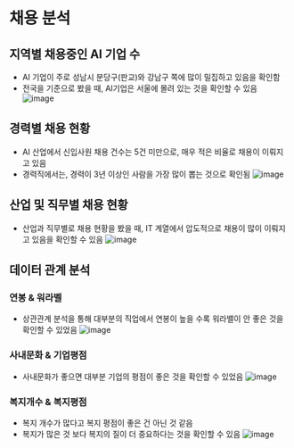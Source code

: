 # 채용 분석
## 지역별 채용중인 AI 기업 수
- AI 기업이 주로 성남시 분당구(판교)와 강남구 쪽에 많이 밀집하고 있음을 확인함
- 전국을 기준으로 봤을 때, AI기업은 서울에 몰려 있는 것을 확인할 수 있음
![image](https://github.com/user-attachments/assets/33a37ddb-a308-4bbf-897b-b89d80ea9e62)

## 경력별 채용 현황
- AI 산업에서 신입사원 채용 건수는 5건 미만으로, 매우 적은 비율로 채용이 이뤄지고 있음
- 경력직에서는, 경력이 3년 이상인 사람을 가장 많이 뽑는 것으로 확인됨
![image](https://github.com/user-attachments/assets/5f33ba4e-dc71-4a17-afdf-6dff919328c8)

## 산업 및 직무별 채용 현황 
- 산업과 직무별로 채용 현황을 봤을 때, IT 계열에서 압도적으로 채용이 많이 이뤄지고 있음을 확인할 수 있음
![image](https://github.com/user-attachments/assets/2712103b-2e9b-4609-bff6-ce2762e06275)

## 데이터 관계 분석
### 연봉 & 워라벨 
- 상관관계 분석을 통해 대부분의 직업에서 연봉이 높을 수록 워라밸이 안 좋은 것을 확인할 수 있었음
![image](https://github.com/user-attachments/assets/cdda79b4-38bf-4cf9-b063-9c6f27c336da)

### 사내문화 & 기업평점
- 사내문화가 좋으면 대부분 기업의 평점이 좋은 것을 확인할 수 있었음
![image](https://github.com/user-attachments/assets/923ec5e7-6d11-4682-9830-9ead68fa6e2a)

### 복지개수 & 복지평점
- 복지 개수가 많다고 복지 평점이 좋은 건 아닌 것 같음
- 복지가 많은 것 보다 복지의 질이 더 중요하다는 것을 확인할 수 있음
![image](https://github.com/user-attachments/assets/2d738c8d-9445-4953-baab-8ea04a4ad2e4)
